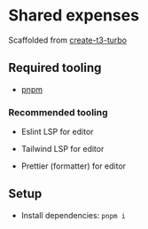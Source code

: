 # Shared expenses

Scaffolded from [create-t3-turbo](https://github.com/t3-oss/create-t3-turbo)

## Required tooling

- [pnpm](https://pnpm.io/installation)

### Recommended tooling

- Eslint LSP for editor

- Tailwind LSP for editor

- Prettier (formatter) for editor

## Setup

- Install dependencies: `pnpm i`
